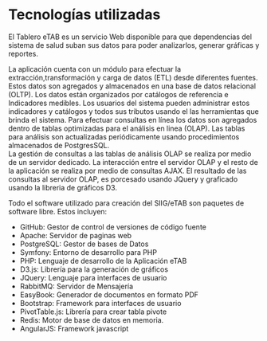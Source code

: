 #  Tecnologías utilizadas

El Tablero eTAB es un servicio Web disponible para que dependencias del sistema de salud suban 
sus datos para poder analizarlos, generar gráficas y reportes. 

La aplicación cuenta con un módulo para efectuar la extracción,transformación y carga de datos (ETL) 
desde diferentes fuentes. Estos datos son agregados y almacenados en una base de datos relacional (OLTP). 
Los datos están organizados por catálogos de referencia e Indicadores medibles. Los usuarios del sistema 
pueden administrar estos indicadores y catálogos y todos sus tributos usando el las herramientas que brinda 
el sistema.
Para efectuar consultas en línea los datos son agregados dentro de tablas optimizadas para el análisis en 
linea (OLAP). 
Las tablas para análisis son actualizadas periódicamente usando procedimientos almacenados de PostgresSQL.  
La gestión de consultas a las tablas de análisis OLAP se realiza por medio de un servidor dedicado. 
La interacción entre el servidor OLAP y el resto de la aplicación se realiza por medio de consultas AJAX. 
El resultado de las consultas al servidor OLAP, es porcesado usando JQuery y graficado usando la libreria de gráficos D3.  

Todo el software utilizado para creación del SIIG/eTAB son paquetes de software libre.
Estos incluyen:

* GitHub: Gestor de control de versiones de código fuente
* Apache: Servidor de paginas web
* PostgreSQL: Gestor de bases de Datos
* Symfony: Entorno de desarrollo para PHP
* PHP: Lenguaje de desarrollo de la Aplicación eTAB
* D3.js: Librería para la generación de gráficos
* JQuery: Lenguaje para interfaces de usuario
* RabbitMQ: Servidor de Mensajería
* EasyBook: Generador de documentos en formato PDF
* Bootstrap: Framework para interfaces de usuario
* PivotTable.js: Librería para crear tabla pivote
* Redis: Motor de base de datos en memoria.
* AngularJS: Framework javascript
